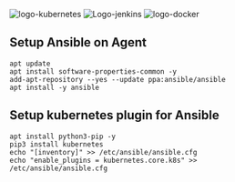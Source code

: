 ![logo-kubernetes](http://cdn.ocsinventory-ng.org/common/banners/banner300px.png)
![Logo-jenkins](https://w7.pngwing.com/pngs/829/527/png-transparent-computer-icons-jenkins-mauldin-jenkins-llc-head-communication-mauldin-jenkins-llc-thumbnail.png)
![logo-docker](https://w7.pngwing.com/pngs/237/269/png-transparent-docker-logo-docker-logo-kubernetes-software-deployment-engineer-logo-logo-area-line-thumbnail.png)

## Setup Ansible on Agent
```
apt update
apt install software-properties-common -y
add-apt-repository --yes --update ppa:ansible/ansible
apt install -y ansible
```
## Setup kubernetes plugin for Ansible
```
apt install python3-pip -y
pip3 install kubernetes
echo "[inventory]" >> /etc/ansible/ansible.cfg
echo "enable_plugins = kubernetes.core.k8s" >> /etc/ansible/ansible.cfg
```
